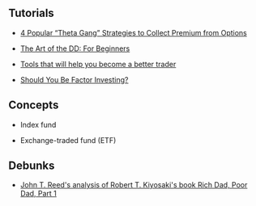 ## Tutorials

- [4 Popular “Theta Gang” Strategies to Collect Premium from Options](https://einvestingforbeginners.com/theta-gang-strategies/)

- [The Art of the DD: For Beginners](https://www.reddit.com/r/wallstreetbets/comments/6j6gri/the_art_of_the_dd_for_beginners/)

- [Tools that will help you become a better trader](https://www.reddit.com/r/wallstreetbets/comments/6gzhpn/tools_that_will_help_you_become_a_better_trader/)

- [Should You Be Factor Investing?](https://www.youtube.com/watch?v=ViTnIebSzj4)

## Concepts

- Index fund

- Exchange-traded fund (ETF)

## Debunks

- [John T. Reed's analysis of Robert T. Kiyosaki's book Rich Dad, Poor Dad, Part 1](https://johntreed.com/blogs/john-t-reed-s-real-estate-investment-blog/61651011-john-t-reeds-analysis-of-robert-t-kiyosakis-book-rich-dad-poor-dad-part-1)

